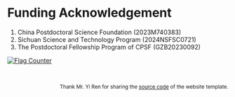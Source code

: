 # <i class="fas fa-donate"></i> Funding Acknowledgement

1. China Postdoctoral Science Foundation  (2023M740383)
2. Sichuan Science and Technology Program (2024NSFSC0721)
3. The Postdoctoral Fellowship Program of CPSF (GZB20230092)
   

<a href="https://info.flagcounter.com/yrtE"><img src="https://s01.flagcounter.com/count2/yrtE/bg_FFFFFF/txt_000000/border_CCCCCC/columns_2/maxflags_12/viewers_0/labels_0/pageviews_0/flags_0/percent_0/" alt="Flag Counter" border="0"></a>



 <br />
<p style="text-align: right">
<small> Thank Mr. Yi Ren for sharing the <a href="https://github.com/RayeRen/acad-homepage.github.io">source code</a> of the website template. </small>
</p>



